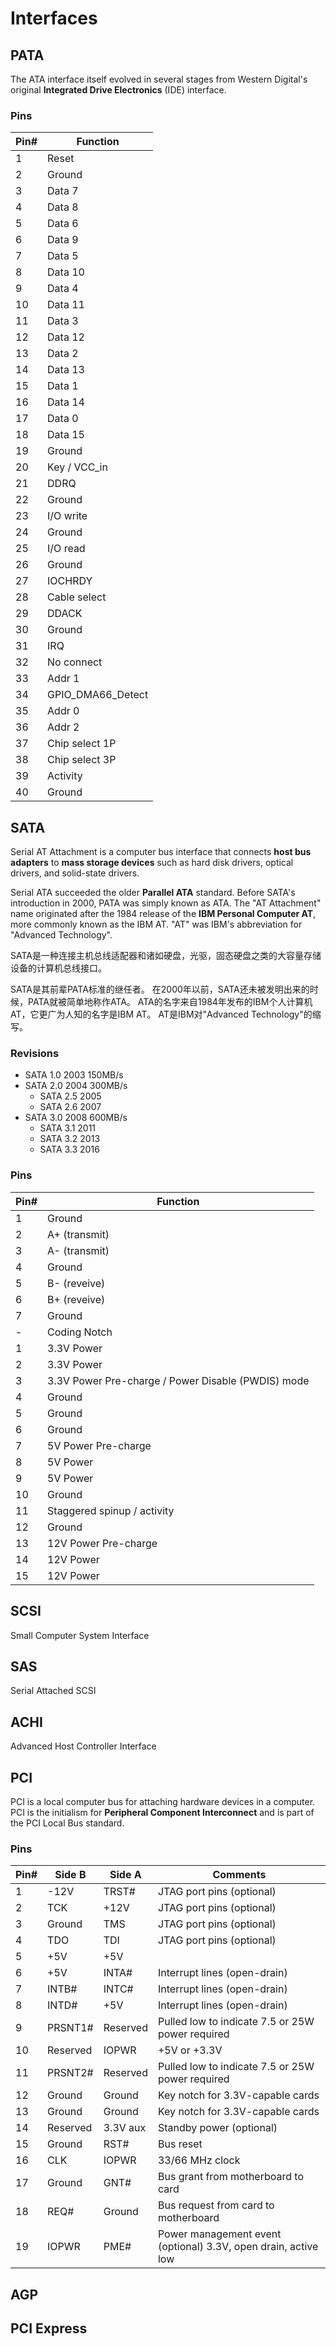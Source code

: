 # Interfaces

## PATA

The ATA interface itself evolved in several stages from Western Digital's original **Integrated Drive Electronics** (IDE) interface.

### Pins

| Pin# | Function |
| ---- | -------- |
| 1    | Reset    |
| 2    | Ground   |
| 3    | Data 7   |
| 4    | Data 8   |
| 5    | Data 6   |
| 6    | Data 9   |
| 7    | Data 5   |
| 8    | Data 10  |
| 9    | Data 4   |
| 10   | Data 11  |
| 11   | Data 3   |
| 12   | Data 12  |
| 13   | Data 2   |
| 14   | Data 13  |
| 15   | Data 1   |
| 16   | Data 14  |
| 17   | Data 0   |
| 18   | Data 15  |
| 19   | Ground   |
| 20   | Key / VCC_in |
| 21   | DDRQ     |
| 22   | Ground   |
| 23   | I/O write|
| 24   | Ground   |
| 25   | I/O read |
| 26   | Ground   |
| 27   | IOCHRDY  |
| 28   | Cable select |
| 29   | DDACK    |
| 30   | Ground   |
| 31   | IRQ      |
| 32   | No connect |
| 33   | Addr 1   |
| 34   | GPIO_DMA66_Detect |
| 35   | Addr 0   |
| 36   | Addr 2   |
| 37   | Chip select 1P |
| 38   | Chip select 3P |
| 39   | Activity |
| 40   | Ground   |


## SATA

Serial AT Attachment is a computer bus interface that connects **host bus adapters** to **mass storage devices** such as hard disk drivers, optical drivers, and solid-state drivers.

Serial ATA succeeded the older **Parallel ATA** standard.
Before SATA's introduction in 2000, PATA was simply known as ATA.
The "AT Attachment" name originated after the 1984 release of the **IBM Personal Computer AT**, more commonly known as the IBM AT.
"AT" was IBM's abbreviation for "Advanced Technology".

SATA是一种连接主机总线适配器和诸如硬盘，光驱，固态硬盘之类的大容量存储设备的计算机总线接口。

SATA是其前辈PATA标准的继任者。
在2000年以前，SATA还未被发明出来的时候，PATA就被简单地称作ATA。
ATA的名字来自1984年发布的IBM个人计算机AT，它更广为人知的名字是IBM AT。
AT是IBM对"Advanced Technology"的缩写。

### Revisions
- SATA 1.0 2003 150MB/s
- SATA 2.0 2004 300MB/s
  - SATA 2.5 2005
  - SATA 2.6 2007
- SATA 3.0 2008 600MB/s
  - SATA 3.1 2011
  - SATA 3.2 2013
  - SATA 3.3 2016

### Pins

| Pin# | Function |
| ---- | -------- |
| 1    | Ground   |
| 2    | A+ (transmit) |
| 3    | A- (transmit) |
| 4    | Ground   |
| 5    | B- (reveive) |
| 6    | B+ (reveive) |
| 7    | Ground   |
| -    | Coding Notch |
| 1    | 3.3V Power |
| 2    | 3.3V Power |
| 3    | 3.3V Power Pre-charge / Power Disable (PWDIS) mode |
| 4    | Ground   |
| 5    | Ground   |
| 6    | Ground   |
| 7    | 5V Power Pre-charge |
| 8    | 5V Power |
| 9    | 5V Power |
| 10   | Ground   |
| 11   | Staggered spinup / activity |
| 12   | Ground   |
| 13   | 12V Power Pre-charge |
| 14   | 12V Power|
| 15   | 12V Power|

## SCSI

Small Computer System Interface

## SAS

Serial Attached SCSI

## ACHI

Advanced Host Controller Interface

## PCI

PCI is a local computer bus for attaching hardware devices in a computer.
PCI is the initialism for **Peripheral Component Interconnect** and is part of the PCI Local Bus standard.

### Pins

| Pin# | Side B | Side A | Comments |
| ---- | ------ | ------ | -------- |
| 1    | -12V   | TRST#  | JTAG port pins (optional) |
| 2    | TCK    | +12V   | JTAG port pins (optional) |
| 3    | Ground | TMS    | JTAG port pins (optional) |
| 4    | TDO    | TDI    | JTAG port pins (optional) |
| 5    | +5V    | +5V    |          |
| 6    | +5V    | INTA#  | Interrupt lines (open-drain) |
| 7    | INTB#  | INTC#  | Interrupt lines (open-drain) |
| 8    | INTD#  | +5V    | Interrupt lines (open-drain) |
| 9    | PRSNT1#|Reserved| Pulled low to indicate 7.5 or 25W power required |
| 10   |Reserved| IOPWR  | +5V or +3.3V |
| 11   | PRSNT2#|Reserved| Pulled low to indicate 7.5 or 25W power required |
| 12   | Ground | Ground | Key notch for 3.3V-capable cards |
| 13   | Ground | Ground | Key notch for 3.3V-capable cards |
| 14   |Reserved|3.3V aux| Standby power (optional) |
| 15   | Ground | RST#   | Bus reset |
| 16   | CLK    | IOPWR  | 33/66 MHz clock |
| 17   | Ground | GNT#   | Bus grant from motherboard to card |
| 18   | REQ#   | Ground | Bus request from card to motherboard |
| 19   | IOPWR  | PME#   | Power management event (optional) 3.3V, open drain, active low |


## AGP

## PCI Express

